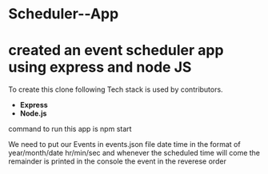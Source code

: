 # Scheduler--App
<h1>created an event scheduler  app using express and node JS</h1>

To create this clone following Tech stack is used by contributors.


*  **Express** 
*  **Node.js** 


command to run this app is npm start

We need to put our Events in events.json file date time in the format of year/month/date hr/min/sec
and whenever the scheduled time will come the remainder is printed in the console the event in the reverese order
